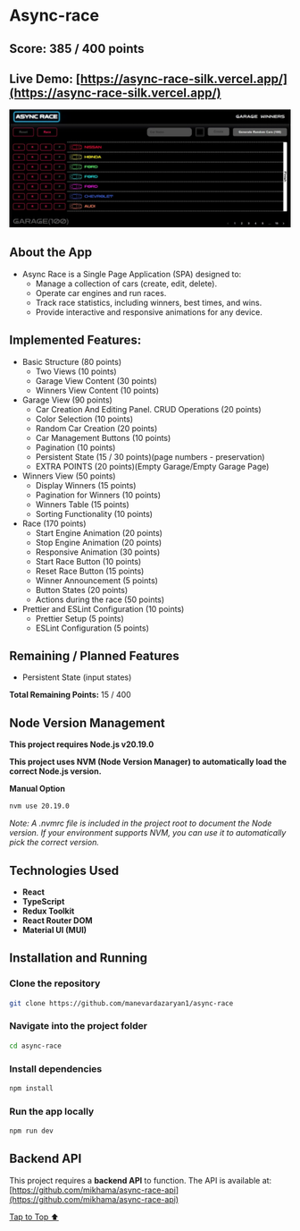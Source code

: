 <h1><a id='top'>Async-race</a></h1>

## Score: 385 / 400 points  
## Live Demo: [https://async-race-silk.vercel.app/](https://async-race-silk.vercel.app/)

![Async Race](./src/assets/app/async-race-app.webp)

## About the App

- Async Race is a Single Page Application (SPA) designed to:
    - Manage a collection of cars (create, edit, delete).
    - Operate car engines and run races.
    - Track race statistics, including winners, best times, and wins.
    - Provide interactive and responsive animations for any device.

## Implemented Features:

- Basic Structure (80 points)
    - Two Views (10 points)
    - Garage View Content (30 points)
    - Winners View Content (10 points)
- Garage View (90 points)
    - Car Creation And Editing Panel. CRUD Operations (20 points)
    - Color Selection (10 points)
    - Random Car Creation (20 points)
    - Car Management Buttons (10 points)
    - Pagination (10 points)
    - Persistent State (15 / 30 points)(page numbers - preservation)
    - EXTRA POINTS (20 points)(Empty Garage/Empty Garage Page)
- Winners View (50 points)
    - Display Winners (15 points)
    - Pagination for Winners (10 points)
    - Winners Table (15 points)
    - Sorting Functionality (10 points)
- Race (170 points)
    - Start Engine Animation (20 points)
    - Stop Engine Animation (20 points)
    - Responsive Animation (30 points)
    - Start Race Button (10 points)
    - Reset Race Button (15 points)
    - Winner Announcement (5 points)
    - Button States (20 points)
    - Actions during the race (50 points)
- Prettier and ESLint Configuration (10 points)
    - Prettier Setup (5 points)
    - ESLint Configuration (5 points)

## Remaining / Planned Features
- Persistent State (input states)

**Total Remaining Points:** 15 / 400

## Node Version Management

**This project requires Node.js v20.19.0**

**This project uses NVM (Node Version Manager) to automatically load the correct Node.js version.**

**Manual Option**
```bash
nvm use 20.19.0
```

_Note: A .nvmrc file is included in the project root to document the Node version. If your environment supports NVM, you can use it to automatically pick the correct version._

## Technologies Used

- **React**
- **TypeScript**
- **Redux Toolkit**
- **React Router DOM**
- **Material UI (MUI)**

## Installation and Running

### Clone the repository
```bash
git clone https://github.com/manevardazaryan1/async-race
```

### Navigate into the project folder
```bash
cd async-race
```

### Install dependencies
```bash
npm install
```

### Run the app locally
```bash
npm run dev
```

## Backend API

This project requires a **backend API** to function. The API is available at:  
[https://github.com/mikhama/async-race-api](https://github.com/mikhama/async-race-api)

[Tap to Top ⬆](#top)

